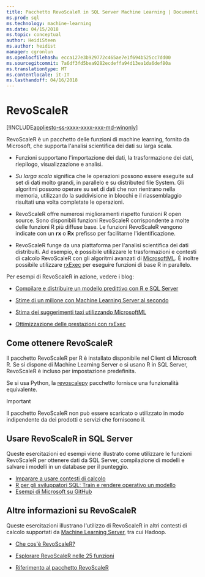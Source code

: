 ```yaml
---
title: Pacchetto RevoScaleR in SQL Server Machine Learning | Documenti Microsoft
ms.prod: sql
ms.technology: machine-learning
ms.date: 04/15/2018
ms.topic: conceptual
author: HeidiSteen
ms.author: heidist
manager: cgronlun
ms.openlocfilehash: ecca127e3b929772c465ae7e1f694b525cc7dd00
ms.sourcegitcommit: 7a6df3fd5bea9282ecdeffa94d13ea1da6def80a
ms.translationtype: MT
ms.contentlocale: it-IT
ms.lasthandoff: 04/16/2018
---
```

# <a name="revoscaler"></a>RevoScaleR
[!INCLUDE[appliesto-ss-xxxx-xxxx-xxx-md-winonly](../../includes/appliesto-ss-xxxx-xxxx-xxx-md-winonly.md)]

RevoScaleR è un pacchetto delle funzioni di machine learning, fornito da Microsoft, che supporta l'analisi scientifica dei dati su larga scala.

+ Funzioni supportano l'importazione dei dati, la trasformazione dei dati, riepilogo, visualizzazione e analisi.

+ _Su larga scala_ significa che le operazioni possono essere eseguite sul set di dati molto grandi, in parallelo e su distributed file System. Gli algoritmi possono operare su set di dati che non rientrano nella memoria, utilizzando la suddivisione in blocchi e il riassemblaggio risultati una volta completate le operazioni.

+ RevoScaleR offre numerosi miglioramenti rispetto funzioni R open source. Sono disponibili funzioni RevoScaleR corrispondente a molte delle funzioni R più diffuse base. Le funzioni RevoScaleR vengono indicate con un **rx** o **Rx** prefisso per facilitarne l'identificazione.

+ RevoScaleR funge da una piattaforma per l'analisi scientifica dei dati distribuiti. Ad esempio, è possibile utilizzare le trasformazioni e contesti di calcolo RevoScaleR con gli algoritmi avanzati di [MicrosoftML](https://docs.microsoft.com/machine-learning-server/r/concept-what-is-the-microsoftml-package). È inoltre possibile utilizzare [rxExec](https://docs.microsoft.com/machine-learning-server/r-reference/revoscaler/rxexec) per eseguire funzioni di base R in parallelo.

Per esempi di RevoScaleR in azione, vedere i blog: 

+ [Compilare e distribuire un modello predittivo con R e SQL Server](https://microsoft.github.io/sql-ml-tutorials/R/rentalprediction/)

+ [Stime di un milione con Machine Learning Server al secondo](https://blogs.msdn.microsoft.com/mlserver/2017/10/15/1-million-predictionssec-with-machine-learning-server-web-service/)

+ [Stima dei suggerimenti taxi utilizzando MicrosoftML](https://blogs.msdn.microsoft.com/microsoftrservertigerteam/2017/01/17/predicting-nyc-taxi-tips-using-microsoftml/)

+ [Ottimizzazione delle prestazioni con rxExec](https://blogs.msdn.microsoft.com/microsoftrservertigerteam/2016/11/14/performance-optimization-when-using-rxexec-to-parallelize-algorithms/)

## <a name="how-to-get-revoscaler"></a>Come ottenere RevoScaleR

Il pacchetto RevoScaleR per R è installato disponibile nel Client di Microsoft R. Se si dispone di Machine Learning Server o si usano R in SQL Server, RevoScaleR è incluso per impostazione predefinita.

Se si usa Python, la [revoscalepy](../python/what-is-revoscalepy.md) pacchetto fornisce una funzionalità equivalente.

> [!IMPORTANT]
> Il pacchetto RevoScaleR non può essere scaricato o utilizzato in modo indipendente da dei prodotti e servizi che forniscono il.

## <a name="use-revoscaler-in-sql-server"></a>Usare RevoScaleR in SQL Server

Queste esercitazioni ed esempi viene illustrato come utilizzare le funzioni RevoScaleR per ottenere dati da SQL Server, compilazione di modelli e salvare i modelli in un database per il punteggio.

+ [Imparare a usare contesti di calcolo](../tutorials/deepdive-data-science-deep-dive-using-the-revoscaler-packages.md)
+ [R per gli sviluppatori SQL: Train e rendere operativo un modello](../tutorials/sqldev-in-database-r-for-sql-developers.md)
+ [Esempi di Microsoft su GitHub](https://github.com/Microsoft/SQL-Server-R-Services-Samples)

## <a name="learn-more-about-revoscaler"></a>Altre informazioni su RevoScaleR

Queste esercitazioni illustrano l'utilizzo di RevoScaleR in altri contesti di calcolo supportati da [Machine Learning Server](https://docs.microsoft.com/machine-learning-server/what-is-machine-learning-server), tra cui Hadoop.

+ [Che cos'è RevoScaleR?](https://docs.microsoft.com/machine-learning-server/r/concept-what-is-revoscaler)

+ [Esplorare RevoScaleR nelle 25 funzioni](https://docs.microsoft.com/machine-learning-server/r/tutorial-r-to-revoscaler)

+ [Riferimento al pacchetto RevoScaleR](https://docs.microsoft.com/machine-learning-server/r-reference/revoscaler/revoscaler)


